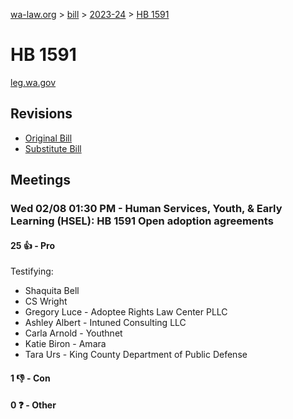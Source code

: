 [wa-law.org](/) > [bill](/bill/) > [2023-24](/bill/2023-24/) > [HB 1591](/bill/2023-24/hb/1591/)

# HB 1591
[leg.wa.gov](https://app.leg.wa.gov/billsummary?BillNumber=1591&Year=2023&Initiative=false)

## Revisions
* [Original Bill](1/)
* [Substitute Bill](S/)

## Meetings
### Wed 02/08 01:30 PM - Human Services, Youth, & Early Learning (HSEL): HB 1591 Open adoption agreements
#### 25 👍 - Pro
Testifying:
* Shaquita Bell
* CS Wright
* Gregory Luce - Adoptee Rights Law Center PLLC
* Ashley Albert - Intuned Consulting LLC
* Carla Arnold - Youthnet
* Katie Biron - Amara
* Tara Urs - King County Department of Public Defense

#### 1 👎 - Con

#### 0 ❓ - Other
